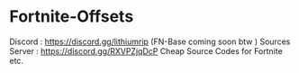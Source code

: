 # Fortnite-Offsets
Discord : https://discord.gg/lithiumrip (FN-Base coming soon btw ) 
Sources Server : https://discord.gg/RXVPZjqDcP
Cheap Source Codes for Fortnite etc.
